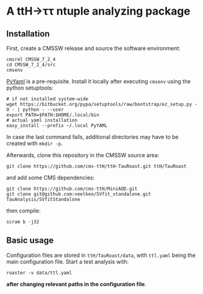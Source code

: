 # A ttH→ττ ntuple analyzing package

## Installation

First, create a CMSSW release and source the software environment:

    cmsrel CMSSW_7_2_4
    cd CMSSW_7_2_4/src
    cmsenv

[PyYaml](http://pyyaml.org/wiki/PyYAML) is a pre-requisite.
Install it locally after executing `cmsenv` using the python setuptools:

    # if not installed system-wide
    wget https://bitbucket.org/pypa/setuptools/raw/bootstrap/ez_setup.py -O - | python - --user
    export PATH=$PATH:$HOME/.local/bin
    # actual yaml installation
    easy_install --prefix ~/.local PyYAML

In case the last command fails, additional directories may have to be
created with `mkdir -p`.

Afterwards, clone this repository in the CMSSW source area:

    git clone https://github.com/cms-ttH/ttH-TauRoast.git ttH/TauRoast

and add some CMS dependencies:

    git clone https://github.com/cms-ttH/MiniAOD.git
    git clone git@github.com:veelken/SVfit_standalone.git TauAnalysis/SVfitStandalone

then compile:

    scram b -j32

## Basic usage

Configuration files are stored in `ttH/TauRoast/data`,
with `ttl.yaml` being the main configuration file.
Start a test analysis with:

    roaster -v data/ttl.yaml

**after changing relevant paths in the configuration file**.
